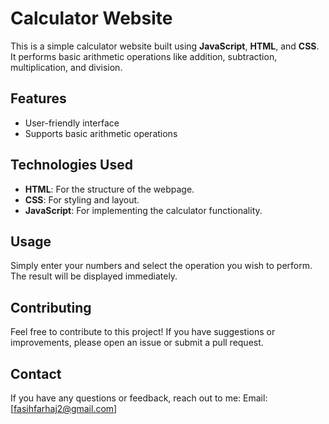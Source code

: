 # Calculator Website

This is a simple calculator website built using **JavaScript**, **HTML**, and **CSS**. It performs basic arithmetic operations like addition, subtraction, multiplication, and division.

## Features
- User-friendly interface
- Supports basic arithmetic operations

## Technologies Used
- **HTML**: For the structure of the webpage.
- **CSS**: For styling and layout.
- **JavaScript**: For implementing the calculator functionality.

## Usage
Simply enter your numbers and select the operation you wish to perform. The result will be displayed immediately.

## Contributing
Feel free to contribute to this project! If you have suggestions or improvements, please open an issue or submit a pull request.

## Contact
If you have any questions or feedback, reach out to me:
Email: [fasihfarhaj2@gmail.com]
